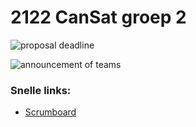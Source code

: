 # 2122 CanSat groep 2

![proposal deadline](https://img.shields.io/date/1634216400?label=proposal%20deadline&style=for-the-badge)

![announcement of teams](https://img.shields.io/date/1635426000?label=announcement%20of%20teams&style=for-the-badge)

### Snelle links:
- [Scrumboard](/projects/1)
